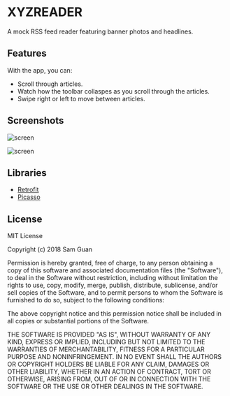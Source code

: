 # XYZREADER
A mock RSS feed reader featuring banner photos and headlines.

## Features

With the app, you can:
* Scroll through articles.
* Watch how the toolbar collaspes as you scroll through the articles.
* Swipe right or left to move between articles.

## Screenshots

![screen](src/main/res/drawable/screenone.png)

![screen](src/main/res/drawable/screentwo.png)


## Libraries


* [Retrofit](https://github.com/square/retrofit)
* [Picasso](http://square.github.io/picasso/)



## License

MIT License

Copyright (c) 2018 Sam Guan

Permission is hereby granted, free of charge, to any person obtaining a copy
of this software and associated documentation files (the "Software"), to deal
in the Software without restriction, including without limitation the rights
to use, copy, modify, merge, publish, distribute, sublicense, and/or sell
copies of the Software, and to permit persons to whom the Software is
furnished to do so, subject to the following conditions:

The above copyright notice and this permission notice shall be included in all
copies or substantial portions of the Software.

THE SOFTWARE IS PROVIDED "AS IS", WITHOUT WARRANTY OF ANY KIND, EXPRESS OR
IMPLIED, INCLUDING BUT NOT LIMITED TO THE WARRANTIES OF MERCHANTABILITY,
FITNESS FOR A PARTICULAR PURPOSE AND NONINFRINGEMENT. IN NO EVENT SHALL THE
AUTHORS OR COPYRIGHT HOLDERS BE LIABLE FOR ANY CLAIM, DAMAGES OR OTHER
LIABILITY, WHETHER IN AN ACTION OF CONTRACT, TORT OR OTHERWISE, ARISING FROM,
OUT OF OR IN CONNECTION WITH THE SOFTWARE OR THE USE OR OTHER DEALINGS IN THE
SOFTWARE.
